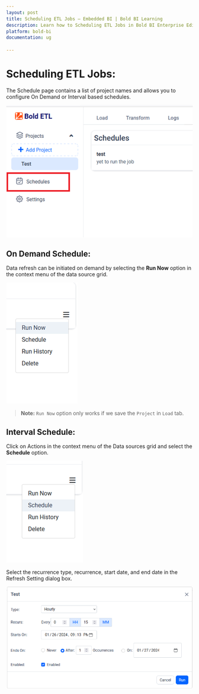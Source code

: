 ```yaml
---
layout: post
title: Scheduling ETL Jobs – Embedded BI | Bold BI Learning
description: Learn how to Scheduling ETL Jobs in Bold BI Enterprise Edition. Discover simple steps to integrate data smoothly and make the most of your analytics.
platform: bold-bi
documentation: ug

---
```


# Scheduling ETL Jobs:

The Schedule page contains a list of project names and allows you to configure On Demand or Interval based schedules.

![Source](/static/assets/working-with-etl/images/etl_s1.png)

## On Demand Schedule:

Data refresh can be initiated on demand by selecting the **Run Now** option in the context menu of the data source grid.

![Source](/static/assets/working-with-etl/images/etl_s2.png)

 > **Note:** ``Run Now`` option only works if we save the ``Project`` in ``Load`` tab.

## Interval Schedule:

Click on Actions in the context menu of the Data sources grid and select the **Schedule** option.

![Source](/static/assets/working-with-etl/images/etl_s3.png)

Select the recurrence type, recurrence, start date, and end date in the Refresh Setting dialog box.

![Source](/static/assets/working-with-etl/images/etl_s4.png)
